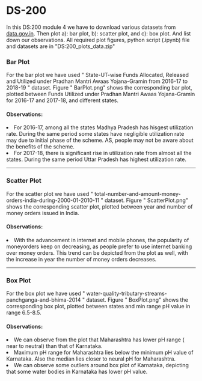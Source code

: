 # DS-200
In this DS:200 module 4 we have to download various datasets from <a href="https://data.gov.in">data.gov.in</a>. Then plot a): bar plot, b): scatter plot, and c): box plot. And list down our observations.
All required plot figures, python script (.ipynb) file and datasets are in "DS:200_plots_data.zip"
<h3> Bar Plot</h3>
For the bar plot we have used " State-UT-wise Funds Allocated, Released and Utilized under Pradhan Mantri Awaas Yojana-Gramin from 2016-17 to 2018-19 " dataset.
Figure " BarPlot.png" shows the corresponding bar plot, plotted between Funds Utilized under Pradhan Mantri Awaas Yojana-Gramin for 2016-17 and 2017-18, and different states.
<h4>Observations:</h4>
<li>For 2016-17, among all the states Madhya Pradesh has hisgest utilization rate. During the same period some states have negligible utilization rate may due to initial phase of the scheme.
AS, people may not be aware about the benefits of the scheme. </li>
<li>For 2017-18, there is significant rise in utilization rate from almost all the states. During the same period Uttar Pradesh has highest utilization rate.
</li>
<hr>
<h3> Scatter Plot</h3>
For the scatter plot we have used " total-number-and-amount-money-orders-india-during-2000-01-2010-11 " dataset.
Figure " ScatterPlot.png" shows the corresponding scatter plot, plotted between year and number of money orders issued in India.
<h4>Observations:</h4>
<li>With the advancement in internet and mobile phones, the popularity of moneyorders keep on decreasing, as people prefer to use internet banking over money orders.
This trend can be depicted from the plot as well, with the increase in year the number of money orders decreases.
</li>
<hr>
<h3> Box Plot</h3>
For the box plot we have used " water-quality-tributary-streams-panchganga-and-bhima-2014 " dataset.
Figure " BoxPlot.png" shows the corresponding box plot, plotted between states and min range pH value in range 6.5-8.5.
<h4>Observations:</h4>
<li>
We can observe from the plot that Maharashtra has lower pH range ( near to neutral) than that of Karnataka. 
</li>
<li>Maximum pH range for Maharashtra lies below the minimum pH value of Karnataka. Also the median lies closer to neural pH for Maharashtra.</li>
<li>We can observe some outliers around box plot of Karnataka, depicting that some water bodies in Karnataka has lower pH value.</li>
